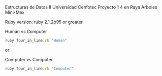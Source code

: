 Estructuras de Datos II
Universidad Cenfotec
Proyecto 1
4 en Raya
Arboles Mini-Max

Ruby version: ruby 2.1.2p95 or greater

Human vs Computer
```ruby
ruby four_in_line.rb "Human"
```
or

Computer vs Computer
```ruby
ruby four_in_line.rb "Computer"
```